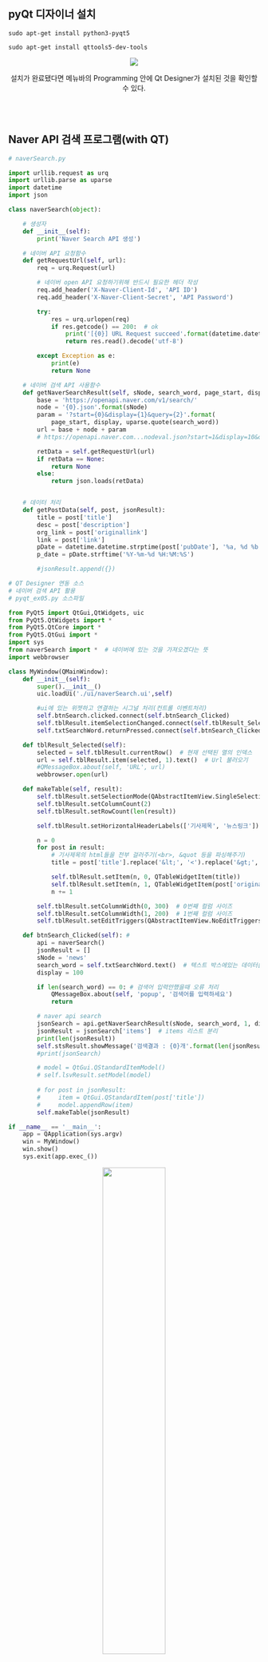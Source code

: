 ## pyQt 디자이너 설치
```Pyhton
sudo apt-get install python3-pyqt5
```

```Pyhton
sudo apt-get install qttools5-dev-tools
```

<p align = "center">
<img src = "https://github.com/SeoDongWoo1216/StudyRaspberry21/blob/main/pyqt_ex/QT5%EC%84%A4%EC%B9%98.PNG">
</p>

<p align = "center">
설치가 완료됐다면 메뉴바의 Programming 안에 Qt Designer가 설치된 것을 확인할 수 있다.
</p>

<br><br>

## Naver API 검색 프로그램(with QT)

```python
# naverSearch.py

import urllib.request as urq
import urllib.parse as uparse
import datetime
import json

class naverSearch(object):

    # 생성자
    def __init__(self):
        print('Naver Search API 생성')

    # 네이버 API 요청함수
    def getRequestUrl(self, url):
        req = urq.Request(url)

        # 네이버 open API 요청하기위해 반드시 필요한 헤더 작성
        req.add_header('X-Naver-Client-Id', 'API ID')
        req.add_header('X-Naver-Client-Secret', 'API Password')

        try:
            res = urq.urlopen(req)
            if res.getcode() == 200:  # ok
                print('[{0}] URL Request succeed'.format(datetime.datetime.now()))
                return res.read().decode('utf-8')

        except Exception as e:
            print(e)
            return None

    # 네이버 검색 API 사용함수
    def getNaverSearchResult(self, sNode, search_word, page_start, display):
        base = 'https://openapi.naver.com/v1/search/'
        node = '{0}.json'.format(sNode)
        param = '?start={0}&display={1}&query={2}'.format(
            page_start, display, uparse.quote(search_word))
        url = base + node + param 
        # https://openapi.naver.com...nodeval.json?start=1&display=10&query=코로나   # 검색어

        retData = self.getRequestUrl(url)
        if retData == None:
            return None
        else:
            return json.loads(retData)


    # 데이터 처리
    def getPostData(self, post, jsonResult):
        title = post['title']
        desc = post['description']
        org_link = post['originallink']
        link = post['link']
        pDate = datetime.datetime.strptime(post['pubDate'], '%a, %d %b %Y %H:%M:%S +0900')
        p_date = pDate.strftime('%Y-%m-%d %H:%M:%S')

        #jsonResult.append({})
```

```python
# QT Designer 연동 소스
# 네이버 검색 API 활용
# pyqt_ex05.py 소스파일

from PyQt5 import QtGui,QtWidgets, uic
from PyQt5.QtWidgets import *
from PyQt5.QtCore import *
from PyQt5.QtGui import *
import sys
from naverSearch import *  # 네이버에 있는 것을 가져오겠다는 뜻
import webbrowser

class MyWindow(QMainWindow):
    def __init__(self):
        super().__init__()
        uic.loadUi('./ui/naverSearch.ui',self)

        #ui에 있는 위젯하고 연결하는 시그널 처리(컨트롤 이벤트처리)
        self.btnSearch.clicked.connect(self.btnSearch_Clicked)
        self.tblResult.itemSelectionChanged.connect(self.tblResult_Selected)
        self.txtSearchWord.returnPressed.connect(self.btnSearch_Clicked)  # 엔터 눌렀을때 검색 이벤트 발생

    def tblResult_Selected(self):
        selected = self.tblResult.currentRow()  # 현재 선택된 열의 인덱스
        url = self.tblResult.item(selected, 1).text()  # Url 불러오기
        #QMessageBox.about(self, 'URL', url)
        webbrowser.open(url)

    def makeTable(self, result):
        self.tblResult.setSelectionMode(QAbstractItemView.SingleSelection)  # 한줄만 선택하겠다는 코드
        self.tblResult.setColumnCount(2)
        self.tblResult.setRowCount(len(result))

        self.tblResult.setHorizontalHeaderLabels(['기사제목', '뉴스링크'])

        n = 0
        for post in result:
            # 기사제목의 html들을 전부 걸러주기(<br>, &quot 등을 파싱해주기)
            title = post['title'].replace('&lt;', '<').replace('&gt;', '>').replace('<b>', '').replace('</b>', '').replace('&quot;',"'")

            self.tblResult.setItem(n, 0, QTableWidgetItem(title))
            self.tblResult.setItem(n, 1, QTableWidgetItem(post['originallink']))
            n += 1

        self.tblResult.setColumnWidth(0, 300)  # 0번째 컬럼 사이즈
        self.tblResult.setColumnWidth(1, 200)  # 1번째 컬럼 사이즈
        self.tblResult.setEditTriggers(QAbstractItemView.NoEditTriggers) # 컬럼 데이터 수정 못하게 막아줌(Readonly 처리)

    def btnSearch_Clicked(self): # 
        api = naverSearch()
        jsonResult = []
        sNode = 'news'
        search_word = self.txtSearchWord.text()  # 텍스트 박스에있는 데이터를 변수에 저장
        display = 100

        if len(search_word) == 0: # 검색어 입력안했을때 오류 처리
            QMessageBox.about(self, 'popup', '검색어를 입력하세요') 
            return

        # naver api search
        jsonSearch = api.getNaverSearchResult(sNode, search_word, 1, display)
        jsonResult = jsonSearch['items']  # items 리스트 분리
        print(len(jsonResult))
        self.stsResult.showMessage('검색결과 : {0}개'.format(len(jsonResult)))
        #print(jsonSearch)

        # model = QtGui.QStandardItemModel()
        # self.lsvResult.setModel(model)
        
        # for post in jsonResult:
        #     item = QtGui.QStandardItem(post['title'])
        #     model.appendRow(item)
        self.makeTable(jsonResult)

if __name__ == '__main__':
    app = QApplication(sys.argv)
    win = MyWindow()
    win.show()
    sys.exit(app.exec_())
```



<p align = "center">
    <img src="https://github.com/SeoDongWoo1216/StudyRaspberry21/blob/main/result_image/%EB%84%A4%EC%9D%B4%EB%B2%84%EA%B2%80%EC%83%89API/Qt%ED%99%94%EB%A9%B4.PNG" width="50%" height="50%">
 </p>
 
<p align = "center">
네이버 서치 QT 디자인    
</p>

  <br><br>
  
<p align = "center">  
<img src="https://github.com/SeoDongWoo1216/StudyRaspberry21/blob/main/result_image/%EB%84%A4%EC%9D%B4%EB%B2%84%EA%B2%80%EC%83%89API/%EA%B2%80%EC%83%89%EA%B2%B0%EA%B3%BC.PNG" width="50%" height="50%">
</p>
  
<p align = "center">  
검색화면    
</p>
    
<br><br>
      
<p align = "center"> 
    <img src="https://github.com/SeoDongWoo1216/StudyRaspberry21/blob/main/result_image/%EB%84%A4%EC%9D%B4%EB%B2%84%EA%B2%80%EC%83%89API/url%EC%97%B0%EA%B2%B0.PNG" width="50%" height="50%">
    </p>
    
<p align = "center"> 
검색화면에서 그리드를 더블 클릭했을때 웹 화면
</p>
      
<br><br>
      
<p align = "center"> 
    <img src = "https://github.com/SeoDongWoo1216/StudyRaspberry21/blob/main/result_image/%EB%84%A4%EC%9D%B4%EB%B2%84%EA%B2%80%EC%83%89API/NaverSearchAPI%20%EC%8B%A4%ED%96%89%ED%99%94%EB%A9%B4.gif" >  
   </p>

<p align = "center">
    실행 영상
 </p>
